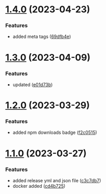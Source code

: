 # [1.4.0](https://github.com/manthanank/learn-angular/compare/v1.3.0...v1.4.0) (2023-04-23)


### Features

* added meta tags ([69dfb4e](https://github.com/manthanank/learn-angular/commit/69dfb4e384198e84f696a407f61a7eaea41690a9))



# [1.3.0](https://github.com/manthanank/learn-angular/compare/v1.2.0...v1.3.0) (2023-04-09)


### Features

* updated ([e01d73b](https://github.com/manthanank/learn-angular/commit/e01d73b8c01ef9d9218b010548d73c8db1f399eb))



# [1.2.0](https://github.com/manthanank/learn-angular/compare/v1.1.0...v1.2.0) (2023-03-29)


### Features

* added npm downloads badge ([f2c0515](https://github.com/manthanank/learn-angular/commit/f2c05151bcb3b843c566184a8651dd6d3d24e3f9))



# [1.1.0](https://github.com/manthanank/learn-angular/compare/cd4b725c1f0256aa8588f4771fdbd4c949b59712...v1.1.0) (2023-03-27)


### Features

* added release yml and json file ([c3c7db7](https://github.com/manthanank/learn-angular/commit/c3c7db73eb02a880c3b0a8267ed224eb5115984e))
* docker added ([cd4b725](https://github.com/manthanank/learn-angular/commit/cd4b725c1f0256aa8588f4771fdbd4c949b59712))



